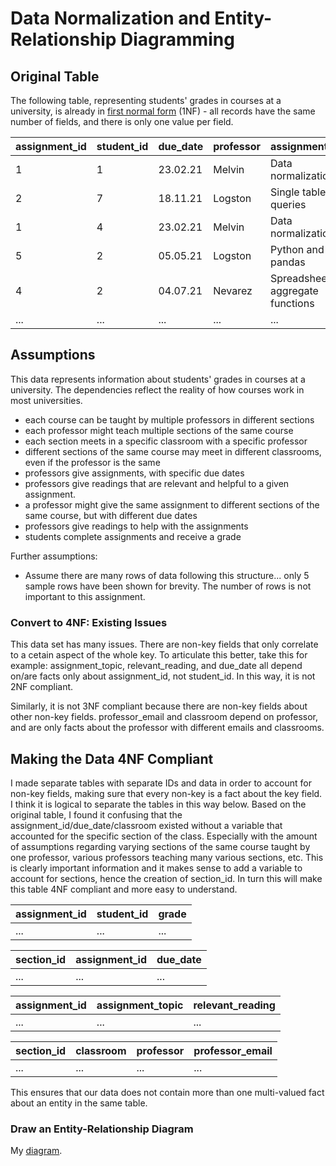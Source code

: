 # Data Normalization and Entity-Relationship Diagramming

## Original Table
The following table, representing students' grades in courses at a university, is already in [first normal form](https://knowledge.kitchen/A_Simple_Guide_to_Five_Normal_Forms_in_Relational_Database_Theory#FIRST_NORMAL_FORM) (1NF) - all records have the same number of fields, and there is only one value per field.

| assignment_id | student_id | due_date | professor | assignment_topic                | classroom | grade | relevant_reading    | professor_email   |
| :------------ | :--------- | :------- | :-------- | :------------------------------ | :-------- | :---- | :------------------ | :---------------- |
| 1             | 1          | 23.02.21 | Melvin    | Data normalization              | WWH 101   | 80    | Deumlich Chapter 3  | l.melvin@foo.edu  |
| 2             | 7          | 18.11.21 | Logston   | Single table queries            | 60FA 314  | 25    | Dümmlers Chapter 11 | e.logston@foo.edu |
| 1             | 4          | 23.02.21 | Melvin    | Data normalization              | WWH 101   | 75    | Deumlich Chapter 3  | l.melvin@foo.edu  |
| 5             | 2          | 05.05.21 | Logston   | Python and pandas               | 60FA 314  | 92    | Dümmlers Chapter 14 | e.logston@foo.edu |
| 4             | 2          | 04.07.21 | Nevarez   | Spreadsheet aggregate functions | WWH 201   | 65    | Zehnder Page 87     | i.nevarez@foo.edu |
| ...           | ...        | ...      | ...       | ...                             | ...       | ...   | ...                 | ...               |

## Assumptions

This data represents information about students' grades in courses at a university. The dependencies reflect the reality of how courses work in most universities.

- each course can be taught by multiple professors in different sections
- each professor might teach multiple sections of the same course
- each section meets in a specific classroom with a specific professor
- different sections of the same course may meet in different classrooms, even if the professor is the same
- professors give assignments, with specific due dates
- professors give readings that are relevant and helpful to a given assignment.
- a professor might give the same assignment to different sections of the same course, but with different due dates
- professors give readings to help with the assignments
- students complete assignments and receive a grade

Further assumptions:

- Assume there are many rows of data following this structure... only 5 sample rows have been shown for brevity. The number of rows is not important to this assignment.


### Convert to 4NF: Existing Issues

This data set has many issues. There are non-key fields that only correlate to a cetain aspect of the whole key. To articulate this better, take this for example: assignment_topic, relevant_reading, and due_date all depend on/are facts only about assignment_id, not student_id. In this way, it is not 2NF compliant.

Similarly, it is not 3NF compliant because there are non-key fields about other non-key fields. professor_email and classroom depend on professor, and are only facts about the professor with different emails and classrooms.


## Making the Data 4NF Compliant

I made separate tables with separate IDs and data in order to account for non-key fields, making sure that every non-key is a fact about the key field. I think it is logical to separate the tables in this way below. Based on the original table, I found it confusing that the assignment_id/due_date/classroom existed without a variable that accounted for the specific section of the class. Especially with the amount of assumptions regarding varying sections of the same course taught by one professor, various professors teaching many various sections, etc. This is clearly important information and it makes sense to add a variable to account for sections, hence the creation of section_id. In turn this will make this table 4NF compliant and more easy to understand.

| assignment_id | student_id | grade |
| :------------ | :--------- | :----- |
| ...          | ...        | ...   |

| section_id   | assignment_id | due_date |
| :------------ | :--------- | :----- |
| ...          | ...        | ...     |

| assignment_id   | assignment_topic | relevant_reading |
| :------------ | :--------- | :----- |
| ...          | ...        | ...               |

| section_id   | classroom   | professor      | professor_email |
| :------------ | :--------- | :-----         | :---------      |
| ...          | ...        | ...            | ...            |



This ensures that our data does not contain more than one multi-valued fact about an entity in the same table.



### Draw an Entity-Relationship Diagram

 My [diagram](./images/diagram.svg).



